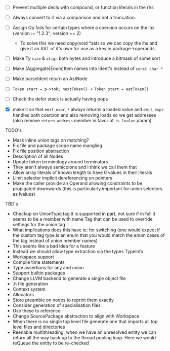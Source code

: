 - [ ] Prevent multiple decls with compound, or function literals in the rhs
- [ ] Always convert to i1 via a comparison and not a truncation.
- [ ] Assign Op fails for certain types where a coercion occurs on the lhs (version := "1.2.3"; version += 2)
    - To solve this we need copy(void *ast) so we can copy the lhs and give it an AST of it's own for use as a key in package->operands. 
- [ ] Make Ty `size` & `align` both bytes and introduce a bitmask of some sort
- [ ] Make (Aggregate|Enum)Item names into Ident's instead of `const char *`
- [ ] Make parseIdent return an AstNode
- [ ] `Token start = p->tok; nextToken()` -> `Token start = eatToken()`
- [ ] Check the defer stack is actually having pops
- [x] make it so that `emit_expr_*` always returns a loaded value and `emit_expr` handles both coercion and also removing loads so we get addresses (also remove `return_address` member in favor of `is_lvalue` param)


TODO's
- Mask inline union tags on matching?
- Fix file and package scope name mangling
- Fix file position abstraction
- Description of all Nodes
- Update token terminology around terminators
- They aren’t always semicolons and I think we call them that
- Allow array literals of known length to have 0 values in their literals
- Limit selector implicit dereferencing on pointers 
- Make the caller provide an Operand allowing constraints to be propigated downwards (this is particularly important for union selectors as lvalues)


TBD's
- Checkup on UnionType.tag it is supported in part, not sure if in full it seems to be a member with name Tag that can be used to override settings for the union tag
- What implications does this have ie: for switching (one would expect if the custom tag type is an enum that you would match the enum cases of the tag instead of union member names)
- This seems like a bad idea for a feature
- Instead we should allow type extraction via the types TypeInfo
- Workspace support
- Compile time statements
- Type assertions for any and union 
- Support builtin packages
- Change LLVM backend to generate a single object file
- .h file generation
- Context system
- Allocators
- Store preamble on nodes to reprint them exactly
- Consider generation of specialisation files
- Use these to reference
- Change SourcePackage abstraction to align with Workspace
- When there is no single top level file generate one that imports all top level files and directories
- Reenable multithreading, when we have an unresolved entity we can return all the way back up to the thread pooling loop. Here we would reQueue the entity to be re-checked


